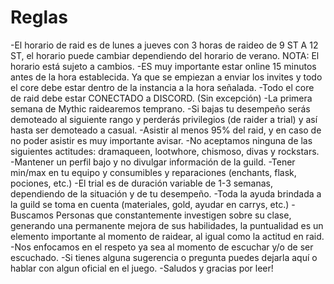 # Reglas
-El horario de raid es de lunes a jueves con 3 horas de raideo de 9 ST A 12 ST, el horario puede cambiar dependiendo del horario de verano. NOTA: El horario está sujeto a cambios.
-ES muy importante estar online 15 minutos antes de la hora establecida. Ya que se empiezan a enviar los invites y todo el core debe estar dentro 
de la instancia a la hora señalada.
-Todo el core de raid debe estar CONECTADO a DISCORD. (Sin excepción) 
-La primera semana de Mythic raidearemos temprano.
-Si bajas tu desempeño serás demoteado al siguiente rango y perderás privilegios (de raider a trial) y así hasta ser demoteado a casual. 
-Asistir al menos 95% del raid, y en caso de no poder asistir es muy importante avisar.
-No aceptamos ninguna de las siguientes actitudes: dramaqueen, lootwhore, chismoso, divas y rockstars.
-Mantener un perfil bajo y no divulgar información de la guild.
-Tener min/max en tu equipo y consumibles y reparaciones (enchants, flask, pociones, etc.)
-El trial es de duración variable de 1-3 semanas, dependiendo de la situación y de tu desempeño.
-Toda la ayuda brindada a la guild se toma en cuenta (materiales, gold, ayudar en carrys, etc.)
-Buscamos Personas que constantemente investigen sobre su clase, generando una permanente mejora de sus habilidades, la puntualidad es un elemento importante al momento de raidear, al igual como la actitud en raid.
-Nos enfocamos en el respeto ya sea al momento de escuchar y/o de ser escuchado.
-Si tienes alguna sugerencia o pregunta puedes dejarla aquí o hablar con algun oficial en el juego.
-Saludos y gracias por leer!

